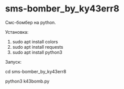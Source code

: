 # sms-bomber_by_ky43err8
Смс-бомбер на python.

Установка: 
1. sudo apt install colors
2. sudo apt install requests
3. sudo apt install python3

Запуск: 

cd sms-bomber_by_ky43err8

python3 k43bomb.py
